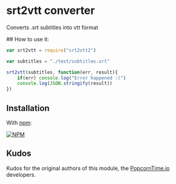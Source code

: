 srt2vtt converter
=================

Converts .srt subtitles into vtt format

## How to use it:

``` javascript
var srt2vtt = require("srt2vtt2")

var subtitles = "./test/subtitles.srt"

srt2vtt(subtitles, function(err, result){
    if(err) console.log("Error happened :(")
    console.log(JSON.stringify(result))
})
```

## Installation 

With [npm](http://npmjs.org):

[![NPM](https://nodei.co/npm/srt2vtt2.png?downloads=true)](https://nodei.co/npm/srt2vtt2/)

## Kudos

Kudos for the original authors of this module, the [PopcornTime.io](http://popcorntime.io/) developers.
